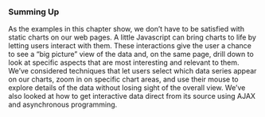 ### Summing Up

As the examples in this chapter show, we don’t have to be satisfied with static charts on our web pages. A little Javascript can bring charts to life by letting users interact with them. These interactions give the user a chance to see a “big picture” view of the data and, on the same page, drill down to look at specific aspects that are most interesting and relevant to them. We’ve considered techniques that let users select which data series appear on our charts, zoom in on specific chart areas, and use their mouse to explore details of the data without losing sight of the overall view. We’ve also looked at how to get interactive data direct from its source using AJAX and asynchronous programming.